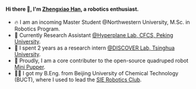 #### Hi there 👋, I'm [Zhengxiao Han](https://absrat.com), a robotics enthusiast.

- 🔥 I am an incoming Master Student @Northwestern University, M.Sc. in Robotics Program.
- 🌱 Currently Research Assistant [@Hyperplane Lab, CFCS, Peking University](https://zsdonghao.github.io/).
- 🔭 I spent 2 years as a research intern [@DISCOVER Lab, Tsinghua University](https://github.com/AIR-DISCOVER).
- 🤖 Proudly, I am a core contributer to the open-source quadruped robot [Mini Pupper](https://www.kickstarter.com/projects/336477435/mini-pupper-open-sourceros-robot-dog-kit).
- 🧑‍🎤 I got my B.Eng. from Beijing University of Chemical Technology (BUCT), where I used to lead the [SIE Robotics Club](https://github.com/mvyp).
